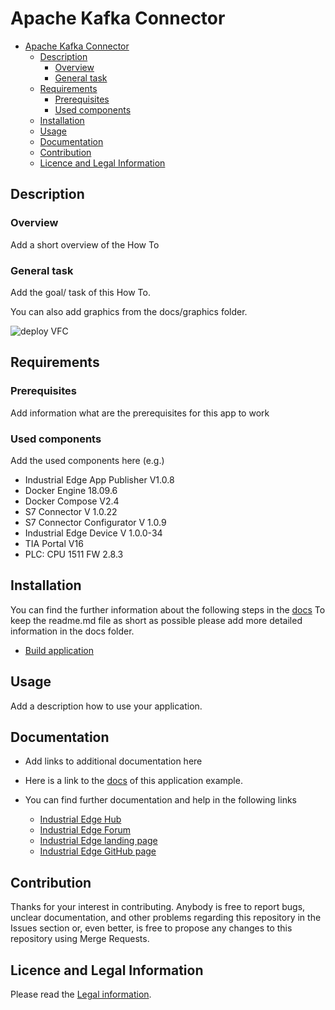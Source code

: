 # Apache Kafka Connector


- [Apache Kafka Connector](#apache-kafka-connector)
  - [Description](#description)
    - [Overview](#overview)
    - [General task](#general-task)
  - [Requirements](#requirements)
    - [Prerequisites](#prerequisites)
    - [Used components](#used-components)
  - [Installation](#installation)
  - [Usage](#usage)
  - [Documentation](#documentation)
  - [Contribution](#contribution)
  - [Licence and Legal Information](#licence-and-legal-information)

## Description

### Overview

Add a short overview of the How To

### General task

Add the goal/ task of this How To.

You can also add graphics from the docs/graphics folder.

![deploy VFC](docs/graphics/example_graphic.png)

## Requirements

### Prerequisites

Add information what are the prerequisites for this app to work

### Used components

Add the used components here (e.g.)

- Industrial Edge App Publisher V1.0.8
- Docker Engine 18.09.6
- Docker Compose V2.4
- S7 Connector V 1.0.22
- S7 Connector Configurator V 1.0.9
- Industrial Edge Device V 1.0.0-34
- TIA Portal V16
- PLC: CPU 1511 FW 2.8.3


## Installation

You can find the further information about the following steps in the [docs](./docs)
To keep the readme.md file as short as possible please add more detailed information in the docs folder.

- [Build application](docs/Installation.md#build-application)

## Usage

Add a description how to use your application.

## Documentation

- Add links to additional documentation here
  
- Here is a link to the [docs](docs/) of this application example.
- You can find further documentation and help in the following links
  - [Industrial Edge Hub](https://iehub.eu1.edge.siemens.cloud/#/documentation)
  - [Industrial Edge Forum](https://www.siemens.com/industrial-edge-forum)
  - [Industrial Edge landing page](https://new.siemens.com/global/en/products/automation/topic-areas/industrial-edge/simatic-edge.html)
  - [Industrial Edge GitHub page](https://github.com/industrial-edge)
  
## Contribution

Thanks for your interest in contributing. Anybody is free to report bugs, unclear documentation, and other problems regarding this repository in the Issues section or, even better, is free to propose any changes to this repository using Merge Requests.

## Licence and Legal Information

Please read the [Legal information](LICENSE.md).
